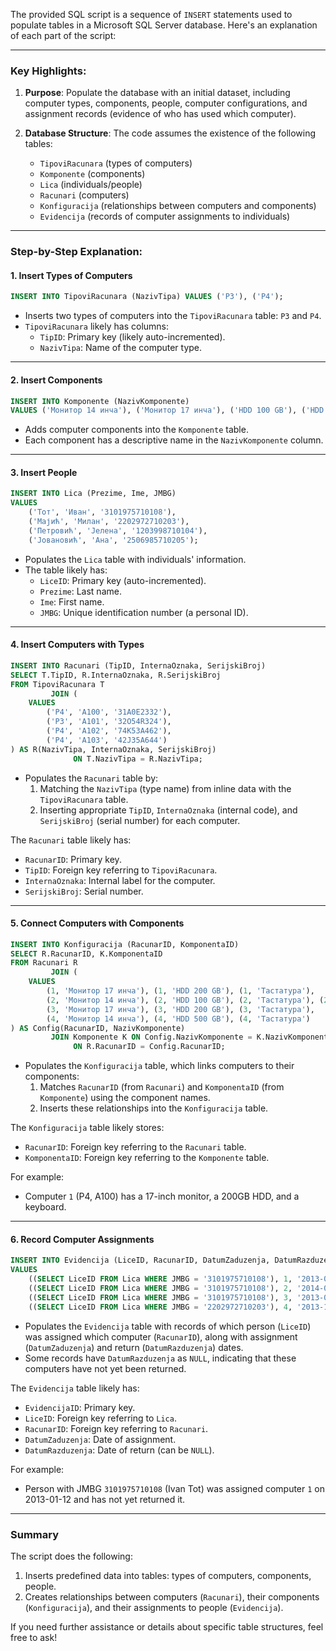 The provided SQL script is a sequence of `INSERT` statements used to populate tables in a Microsoft SQL Server database. Here's an explanation of each part of the script:

---

### **Key Highlights:**
1. **Purpose**: Populate the database with an initial dataset, including computer types, components, people, computer configurations, and assignment records (evidence of who has used which computer).

2. **Database Structure**: The code assumes the existence of the following tables:
    - `TipoviRacunara` (types of computers)
    - `Komponente` (components)
    - `Lica` (individuals/people)
    - `Racunari` (computers)
    - `Konfiguracija` (relationships between computers and components)
    - `Evidencija` (records of computer assignments to individuals)

---

### **Step-by-Step Explanation:**

#### **1. Insert Types of Computers**
```sql
INSERT INTO TipoviRacunara (NazivTipa) VALUES ('P3'), ('P4');
```
- Inserts two types of computers into the `TipoviRacunara` table: `P3` and `P4`.
- `TipoviRacunara` likely has columns:
    - `TipID`: Primary key (likely auto-incremented).
    - `NazivTipa`: Name of the computer type.

---

#### **2. Insert Components**
```sql
INSERT INTO Komponente (NazivKomponente)
VALUES ('Монитор 14 инча'), ('Монитор 17 инча'), ('HDD 100 GB'), ('HDD 200 GB'), ('HDD 500 GB'), ('Тастатура'), ('Миш');
```
- Adds computer components into the `Komponente` table.
- Each component has a descriptive name in the `NazivKomponente` column.

---

#### **3. Insert People**
```sql
INSERT INTO Lica (Prezime, Ime, JMBG)
VALUES
    ('Тот', 'Иван', '3101975710108'),
    ('Мајић', 'Милан', '2202972710203'),
    ('Петровић', 'Јелена', '1203998710104'),
    ('Јовановић', 'Ана', '2506985710205');
```
- Populates the `Lica` table with individuals' information.
- The table likely has:
    - `LiceID`: Primary key (auto-incremented).
    - `Prezime`: Last name.
    - `Ime`: First name.
    - `JMBG`: Unique identification number (a personal ID).

---

#### **4. Insert Computers with Types**
```sql
INSERT INTO Racunari (TipID, InternaOznaka, SerijskiBroj)
SELECT T.TipID, R.InternaOznaka, R.SerijskiBroj
FROM TipoviRacunara T
         JOIN (
    VALUES
        ('P4', 'A100', '31A0E2332'),
        ('P3', 'A101', '32O54R324'),
        ('P4', 'A102', '74K53A462'),
        ('P4', 'A103', '42J35A644')
) AS R(NazivTipa, InternaOznaka, SerijskiBroj)
              ON T.NazivTipa = R.NazivTipa;
```
- Populates the `Racunari` table by:
    1. Matching the `NazivTipa` (type name) from inline data with the `TipoviRacunara` table.
    2. Inserting appropriate `TipID`, `InternaOznaka` (internal code), and `SerijskiBroj` (serial number) for each computer.

The `Racunari` table likely has:
- `RacunarID`: Primary key.
- `TipID`: Foreign key referring to `TipoviRacunara`.
- `InternaOznaka`: Internal label for the computer.
- `SerijskiBroj`: Serial number.

---

#### **5. Connect Computers with Components**
```sql
INSERT INTO Konfiguracija (RacunarID, KomponentaID)
SELECT R.RacunarID, K.KomponentaID
FROM Racunari R
         JOIN (
    VALUES
        (1, 'Монитор 17 инча'), (1, 'HDD 200 GB'), (1, 'Тастатура'),
        (2, 'Монитор 14 инча'), (2, 'HDD 100 GB'), (2, 'Тастатура'), (2, 'Миш'),
        (3, 'Монитор 17 инча'), (3, 'HDD 200 GB'), (3, 'Тастатура'),
        (4, 'Монитор 14 инча'), (4, 'HDD 500 GB'), (4, 'Тастатура')
) AS Config(RacunarID, NazivKomponente)
         JOIN Komponente K ON Config.NazivKomponente = K.NazivKomponente
              ON R.RacunarID = Config.RacunarID;
```
- Populates the `Konfiguracija` table, which links computers to their components:
    1. Matches `RacunarID` (from `Racunari`) and `KomponentaID` (from `Komponente`) using the component names.
    2. Inserts these relationships into the `Konfiguracija` table.

The `Konfiguracija` table likely stores:
- `RacunarID`: Foreign key referring to the `Racunari` table.
- `KomponentaID`: Foreign key referring to the `Komponente` table.

For example:
- Computer `1` (P4, A100) has a 17-inch monitor, a 200GB HDD, and a keyboard.

---

#### **6. Record Computer Assignments**
```sql
INSERT INTO Evidencija (LiceID, RacunarID, DatumZaduzenja, DatumRazduzenja)
VALUES
    ((SELECT LiceID FROM Lica WHERE JMBG = '3101975710108'), 1, '2013-01-12', NULL),
    ((SELECT LiceID FROM Lica WHERE JMBG = '3101975710108'), 2, '2014-01-12', '2014-02-01'),
    ((SELECT LiceID FROM Lica WHERE JMBG = '3101975710108'), 3, '2013-01-12', NULL),
    ((SELECT LiceID FROM Lica WHERE JMBG = '2202972710203'), 4, '2013-12-20', '2014-01-31');
```
- Populates the `Evidencija` table with records of which person (`LiceID`) was assigned which computer (`RacunarID`), along with assignment (`DatumZaduzenja`) and return (`DatumRazduzenja`) dates.
- Some records have `DatumRazduzenja` as `NULL`, indicating that these computers have not yet been returned.

The `Evidencija` table likely has:
- `EvidencijaID`: Primary key.
- `LiceID`: Foreign key referring to `Lica`.
- `RacunarID`: Foreign key referring to `Racunari`.
- `DatumZaduzenja`: Date of assignment.
- `DatumRazduzenja`: Date of return (can be `NULL`).

For example:
- Person with JMBG `3101975710108` (Ivan Tot) was assigned computer `1` on 2013-01-12 and has not yet returned it.

---

### **Summary**
The script does the following:
1. Inserts predefined data into tables: types of computers, components, people.
2. Creates relationships between computers (`Racunari`), their components (`Konfiguracija`), and their assignments to people (`Evidencija`).

If you need further assistance or details about specific table structures, feel free to ask!